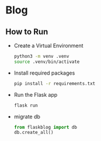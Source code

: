 # Blog

## How to Run

- Create a Virtual Environment
  
  ```bash
  python3 -m venv .venv
  source .venv/bin/activate
  ```

- Install required packages

  ```bash
  pip install -r requirements.txt
  ```

- Run the Flask app

  ```bash
  flask run
  ```
  
- migrate db

  ```py
  from flaskblog import db
  db.create_all()
  ```
